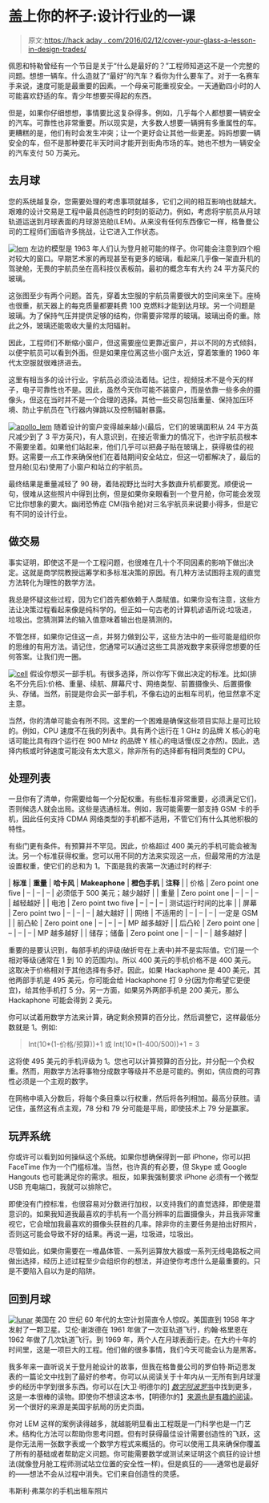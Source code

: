 # 盖上你的杯子:设计行业的一课

> 原文:[https://hack aday . com/2016/02/12/cover-your-glass-a-lesson-in-design-trades/](https://hackaday.com/2016/02/12/cover-your-glass-a-lesson-in-design-trades/)

佩恩和特勒曾经有一个节目是关于“什么是最好的？”工程师知道这不是一个完整的问题。想想一辆车。什么造就了“最好”的汽车？看你为什么要车了。对于一名赛车手来说，速度可能是最重要的因素。一个母亲可能重视安全。一天通勤四小时的人可能喜欢舒适的车。青少年想要买得起的东西。

但是，如果你仔细想想，事情要比这复杂得多。例如，几乎每个人都想要一辆安全的汽车。可靠性也非常重要。所以现实是，大多数人想要一辆拥有多重属性的车。更糟糕的是，他们有时会发生冲突；让一个更好会让其他一些更差。妈妈想要一辆安全的车，但不是那种要花半天时间才能开到街角市场的车。她也不想为一辆安全的汽车支付 50 万美元。

## 去月球

您的系统越复杂，您需要处理的考虑事项就越多，它们之间的相互影响也就越大。艰难的设计交易是工程中最具创造性的时刻的驱动力。例如，考虑将宇航员从月球轨道运送到月球表面的月球游览舱(LEM)。从来没有任何东西像它一样，格鲁曼公司的工程师们面临许多挑战，让它进入工作状态。

[![lem](../Images/f35c7ce85926c8ff5b225ef5ba3dffc2.png)](https://hackaday.com/wp-content/uploads/2016/02/lem.png) 左边的模型是 1963 年人们认为登月舱可能的样子。你可能会注意到四个相对较大的窗口。早期艺术家的再现甚至有更多的玻璃，看起来几乎像一架直升机的驾驶舱，无畏的宇航员坐在高科技仪表板前。最初的概念车有大约 24 平方英尺的玻璃。

这张图至少有两个问题。首先，穿着太空服的宇航员需要很大的空间来坐下。座椅也很重，航天器上的每克质量都要耗费 100 克燃料才能到达月球。另一个问题是玻璃。为了保持气压并提供足够的结构，你需要非常厚的玻璃。玻璃出奇的重。除此之外，玻璃还能吸收大量的太阳辐射。

因此，工程师们不断缩小窗户，但这需要座位更靠近窗户，并以不同的方式倾斜，以便宇航员可以看到外面。但是如果座位离这些小窗户太近，穿着笨重的 1960 年代太空服就很难挤进去。

这里有相当多的设计行业。宇航员必须设法着陆。记住，视频技术不是今天的样子，电子可靠性也不是。因此，虽然今天你可能不装窗户，而是依靠一些多余的摄像头，但这在当时并不是一个合理的选择。其他一些交易包括重量、保持加压环境、防止宇航员在飞行器内弹跳以及控制辐射暴露。

[![apollo_lem](../Images/8ed1e12c78855af4b9b44a76d624a28e.png)](https://hackaday.com/wp-content/uploads/2016/02/apollo_lem.jpg) 随着设计的窗户变得越来越小(最后，它们的玻璃面积从 24 平方英尺减少到了 3 平方英尺)，有人意识到，在接近零重力的情况下，也许宇航员根本不需要坐着。如果他们站起来，他们几乎可以把鼻子贴在玻璃上，获得极佳的视野。这需要一点工作来确保他们在着陆期间安全站立，但这一切都解决了，最后的登月舱(见右)使用了小窗户和站立的宇航员。

最终结果是重量减轻了 90 磅，着陆视野比当时大多数直升机都要宽。顺便说一句，很难从这些照片中得到比例，但是如果你亲眼看到一个登月舱，你可能会发现它比你想象的要大。幽闭恐怖症 CM(指令舱)对三名宇航员来说要小得多，但是它有不同的设计行业。

## 做交易

事实证明，即使这不是一个工程问题，也很难在几十个不同因素的影响下做出决定。这就是商学院教授运筹学和多标准决策的原因。有几种方法试图将主观的直觉方法转化为理性的数学方法。

我总是怀疑这些过程，因为它们首先都依赖于人类赋值。如果你没有注意，这些方法让决策过程看起来像是纯科学的。但正如一句古老的计算机谚语所说:垃圾进，垃圾出。您猜测算法的输入值意味着输出也是猜测的。

不管怎样，如果你记住这一点，并努力做到公平，这些方法中的一些可能是组织你的思维的有用方法。请记住，您通常可以通过这些工具游戏数字来获得您想要的任何答案。让我们兜一圈。

[![cell](../Images/2c939a6eb55465c899ff78afa2ef9d4f.png)](https://hackaday.com/wp-content/uploads/2016/02/cell.jpg) 假设你想买一部手机。有很多选择，所以你写下做出决定的标准。比如(排名不分先后):价格、重量、续航、屏幕尺寸、网络类型、前置摄像头、后置摄像头、存储。当然，前提是你会买一部手机，不像右边的出租车司机，他显然拿不定主意。

当然，你的清单可能会有所不同。这里的一个困难是确保这些项目实际上是可比较的。例如，CPU 速度不在我的列表中。具有两个运行在 1 GHz 的品牌 X 核心的电话可能比具有四个运行在 900 MHz 的品牌 Y 核心的电话慢(反之亦然)。因此，选择内核或时钟速度可能没有太大意义，除非所有的选择都有相同类型的 CPU。

## 处理列表

一旦你有了清单，你需要给每一个分配权重。有些标准非常重要，必须满足它们，否则候选人就会出局。这些是选通标准。例如，我可能需要一部支持 GSM 卡的手机，因此任何支持 CDMA 网络类型的手机都不适用，不管它们有什么其他积极的特性。

有些门更有条件。有预算并不罕见。因此，价格超过 400 美元的手机可能会被淘汰。另一个标准获得权重。您可以用不同的方法来实现这一点，但最常用的方法是设置权重，使它们的总和为 1。下面是我的表第一次通过时的样子:

| **标准** | **重量** | **哈卡风** | **Makeaphone** | **橙色手机** | **注释** |
| 价格 | Zero point one five | – | – | – | 必须低于 500 美元；越少越好 |
| 重量 | Zero point one | – | – | – | 越轻越好 |
| 电池 | Zero point two five | – | – | – | 测试运行时间的比率 |
| 屏幕 | Zero point two | – | – | – | 越大越好 |
| 网络 | 不适用的 | – | – | – | 一定是 GSM |
| 前凸轮 | Zero point one | – | – | – | MP 越多越好 |
| 后凸轮 | Zero point one | – | – | – | MP 越多越好 |
| 储存；储备 | Zero point one | – | – | – | 越多越好 |

重要的是要认识到，每部手机的评级(破折号在上表中)并不是实际值。它们是一个相对等级(通常在 1 到 10 的范围内)。所以 400 美元的手机价格不是 400 美元。这取决于价格相对于其他选择有多好。因此，如果 Hackaphone 是 400 美元，其他两部手机是 495 美元，你可能会给 Hackaphone 打 9 分(因为你希望它更便宜)，给其他手机打 5 分。另一方面，如果另外两部手机是 200 美元，那么 Hackaphone 可能会得到 2 美元。

你可以试着用数学方法来计算，确定剩余预算的百分比，然后调整它，这样最低分数就是 1。例如:

> Int(10*(1-价格/预算))+1 或 Int(10*(1-400/500))+1 = 3

这将使 495 美元的手机评级为 1。您也可以计算预算的百分比，并分配一个负权重。然而，用数学方法将事物分成数字等级并不总是可能的。例如，供应商的可靠性必须是一个主观的数字。

在网格中填入分数后，将每个条目乘以行权重，然后将各列相加。最高分获胜。请记住，虽然这有点主观，78 分和 79 分可能是平局，即使技术上 79 分是赢家。

## 玩弄系统

你或许可以看到如何操纵这个系统。如果你想确保得到一部 iPhone，你可以把 FaceTime 作为一个门槛标准。当然，也许真的有必要，但 Skype 或 Google Hangouts 也可能满足你的需求。相反，如果我强制要求 iPhone 必须有一个微型 USB 充电端口，我就可以排除它。

即使没有门控标准，也很容易对分数进行加权，以支持我们的直觉选择，即使是潜意识的。如果我知道我最喜欢的手机有一个高分辨率的后置摄像头，并且我非常重视它，它会增加我最喜欢的摄像头获胜的几率。除非你的主要任务是拍出好照片，否则这可能会导致不好的结果。再说一遍，垃圾进，垃圾出。

尽管如此，如果你需要在一堆晶体管、一系列运算放大器或一系列无线电路板之间做出选择，经历上述过程至少会组织你的想法，并迫使你考虑什么是最重要的。只是不要陷入自以为是的陷阱。

## 回到月球

[![lunar](../Images/245d82baf0c27f255e984be034f113e2.png)](https://hackaday.com/wp-content/uploads/2016/02/lunar.png) 美国在 20 世纪 60 年代的太空计划简直令人惊叹。美国直到 1958 年才发射了一颗卫星。艾伦·谢泼德在 1961 年做了一次亚轨道飞行，约翰·格里恩在 1962 年做了几次轨道飞行。到 1969 年，两个人在月球表面行走。在大约十年的时间里，这是一项巨大的工程。他们做的很多事情，我们今天可能会认为是黑客。

我多年来一直听说关于登月舱设计的故事，但我在格鲁曼公司的罗伯特·斯迈思发表的一篇论文中找到了最好的参考。你可以从阅读关于十年内从一无所有到月球漫步的经历中学到很多东西。你可以在[大卫·明德尔的] [*数字阿波罗*书](http://web.mit.edu/digitalapollo/)中找到更多，这是一本很棒的读物。即使你不想读这本书，【明德尔的】[来源也是有趣的阅读](http://web.mit.edu/digitalapollo/additional.html)。另一个很好的来源是美国宇航局的历史页面。

你对 LEM 这样的案例读得越多，就越能明显看出工程既是一门科学也是一门艺术。结构化方法可以帮助你思考问题。但有时获得最佳设计需要创造性的飞跃，这是你无法用一张数字表或一个数学方程式来概括的。你可以使用工具来确保你覆盖了所有的基础或者帮助定义问题。你可能需要数学或测试来证明这个疯狂的设计想法(就像登月舱工程师测试站立位置的安全性一样)。但是疯狂的——通常也是最好的——想法不会从过程中消失。它们来自创造性的灵感。

韦斯利·弗莱尔的手机出租车照片
